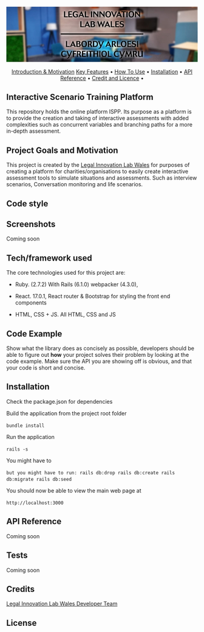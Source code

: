 <p align="center">
  <img src="logo-header-svg.jpg"<br>
</p>

<p align="center">
  <a href="#project-goals-and-motivation">Introduction & Motivation</a>
  <a href="#syntax-highlighting">Key Features</a> •
  <a href="#how-to-use">How To Use</a> •
  <a href="#installation">Installation</a> •
  <a href="#customization">API Reference</a> •
  <a href="#customization">Credit and Licence</a> •
  <br>
</p>



## Interactive Scenario Training Platform 
This repository holds the online platform ISPP. Its purpose as a platform is to provide the creation and taking of interactive assessments with added complexities such as concurrent variables and branching paths for a more in-depth assessment.

## Project Goals and Motivation
This project is created by the [Legal Innovation Lab Wales](https://legaltech.wales/) for purposes of creating a platform for charities/organisations to easily create interactive assessment tools to simulate situations and assessments. Such as interview scenarios, Conversation monitoring and life scenarios.

## Code style


## Screenshots
Coming soon

## Tech/framework used
The core technologies used for this project are:
* Ruby. (2.7.2) With Rails (6.1.0) webpacker (4.3.0), 

* React. 17.0.1, React router & Bootstrap for styling the front end components

* HTML, CSS + JS. All HTML, CSS and JS

## Code Example
Show what the library does as concisely as possible, developers should be able to figure out **how** your project solves their problem by looking at the code example. Make sure the API you are showing off is obvious, and that your code is short and concise.

## Installation
Check the package.json for dependencies

Build the application from the project root folder

``bundle install``

Run the application

``rails -s``

You might have to 

``but you might have to run:
rails db:drop
rails db:create
rails db:migrate
rails db:seed``

You should now be able to view the main web page at 

``http://localhost:3000``

## API Reference

Coming soon

## Tests
Coming soon

## Credits
[Legal Innovation Lab Wales Developer Team](https://legaltech.wales/)

## License
